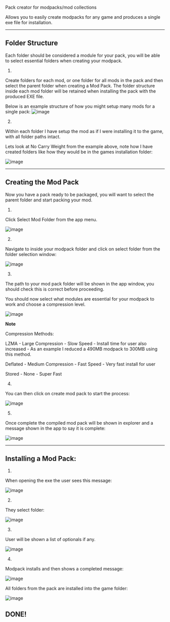 Pack creator for modpacks/mod collections

Allows you to easily create modpacks for any game and produces a single exe file for installation.

---------------------------------------------------------------------------------------------------
**Folder Structure**
---------------------------------------------------------------------------------------------------

Each folder should be considered a module for your pack, you will be able to select essential folders when creating your modpack.

1.
Create folders for each mod, or one folder for all mods in the pack and then select the parent folder when creating a Mod Pack.
The folder structure inside each mod folder will be retained when installing the pack with the produced EXE file.

Below is an example structure of how you might setup many mods for a single pack:
![image](https://github.com/user-attachments/assets/f608bc2c-7f34-46e9-82e6-b905bb75b723)

2.
Within each folder I have setup the mod as if I were installing it to the game, with all folder paths intact.

Lets look at No Carry Weight from the example above, note how I have created folders like how they would be in the games installation folder:

![image](https://github.com/user-attachments/assets/f244d3b2-c230-4719-9af6-528777367d8d)

---------------------------------------------------------------------------------------------------
**Creating the Mod Pack**
---------------------------------------------------------------------------------------------------
Now you have a pack ready to be packaged, you will want to select the parent folder and start packing your mod.

1.
Click Select Mod Folder from the app menu.

![image](https://github.com/user-attachments/assets/d76367dc-71e4-4df4-b807-93cb4939c8a3)

2.
Navigate to inside your modpack folder and click on select folder from the folder selection window:

![image](https://github.com/user-attachments/assets/ab55fe56-53ec-47ea-9280-ec56fc3ba260)

3.
The path to your mod pack folder will be shown in the app window, you should check this is correct before proceeding.

You should now select what modules are essential for your modpack to work and choose a compression level.

![image](https://github.com/user-attachments/assets/4dd19320-d892-46b2-bcc2-da451d6d1045)

**Note**

Compression Methods:


LZMA - Large Compression - Slow Speed - Install time for user also increased - As an example I reduced a 490MB modpack to 300MB using this method.

Deflated - Medium Compression - Fast Speed - Very fast install for user

Stored - None - Super Fast

4.
You can then click on create mod pack to start the process:

![image](https://github.com/user-attachments/assets/d4c6eb91-1f7b-4c9b-9611-830a6b36d028)

5.
Once complete the compiled mod pack will be shown in explorer and a message shown in the app to say it is complete:

![image](https://github.com/user-attachments/assets/86337523-7294-4359-878e-850223e7572d)

---------------------------------------------------------------------------------------------------
Installing a Mod Pack:
---------------------------------------------------------------------------------------------------
1.
When opening the exe the user sees this message:

![image](https://github.com/user-attachments/assets/c479b032-2944-4172-945b-79158cb91504)

2.
They select folder:

![image](https://github.com/user-attachments/assets/16ceca05-582a-4880-8665-df95f7394e24)

3.
User will be shown a list of optionals if any.

![image](https://github.com/user-attachments/assets/9dea9b49-4823-412c-a481-f192ae7bd3f7)

4.
Modpack installs and then shows a completed message:

![image](https://github.com/user-attachments/assets/503fb86a-eb0b-4bf4-9df9-5133c84b55b2)

All folders from the pack are installed into the game folder:

![image](https://github.com/user-attachments/assets/57c36475-2919-48c2-8292-f941b9e426b7)

DONE!
---------------------------------------------------------------------------------------------------

